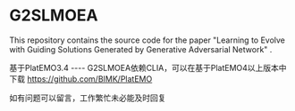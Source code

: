 # G2SLMOEA
This repository contains the source code for the paper "Learning to Evolve with Guiding Solutions Generated by Generative Adversarial Network" .

基于PlatEMO3.4 ----  G2SLMOEA依赖CLIA，可以在基于PlatEMO4以上版本中下载 https://github.com/BIMK/PlatEMO

如有问题可以留言，工作繁忙未必能及时回复
